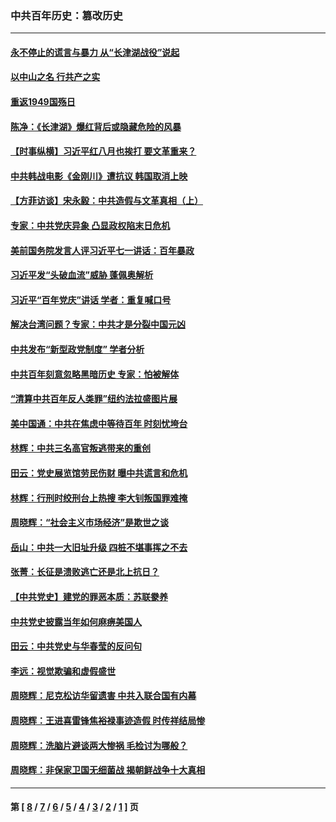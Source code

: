 ### 中共百年历史：篡改历史
---
#### [永不停止的谎言与暴力 从“长津湖战役”说起](../../pages/nf1176115/n13494094.md?06100430) 
#### [以中山之名 行共产之实](../../pages/nf1176115/n13346437.md?06100430) 
#### [重返1949国殇日](../../pages/nf1176115/n13346372.md?06100430) 
#### [陈净：《长津湖》爆红背后或隐藏危险的风暴](../../pages/nf1176115/n13314364.md?06100430) 
#### [【时事纵横】习近平红八月也挨打 要文革重来？](../../pages/nf1176115/n13231393.md?06100430) 
#### [中共韩战电影《金刚川》遭抗议 韩国取消上映](../../pages/nf1176115/n13219114.md?06100430) 
#### [【方菲访谈】宋永毅：中共造假与文革真相（上）](../../pages/nf1176115/n13200760.md?06100430) 
#### [专家：中共党庆异象 凸显政权陷末日危机](../../pages/nf1176115/n13067084.md?06100430) 
#### [美前国务院发言人评习近平七一讲话：百年暴政](../../pages/nf1176115/n13066986.md?06100430) 
#### [习近平发“头破血流”威胁 蓬佩奥解析](../../pages/nf1176115/n13063604.md?06100430) 
#### [习近平“百年党庆”讲话 学者：重复喊口号](../../pages/nf1176115/n13061411.md?06100430) 
#### [解决台湾问题？专家：中共才是分裂中国元凶](../../pages/nf1176115/n13060811.md?06100430) 
#### [中共发布“新型政党制度” 学者分析](../../pages/nf1176115/n13056354.md?06100430) 
#### [中共百年刻意忽略黑暗历史 专家：怕被解体](../../pages/nf1176115/n13056056.md?06100430) 
#### [“清算中共百年反人类罪”纽约法拉盛图片展](../../pages/nf1176115/n13052220.md?06100430) 
#### [美中国通：中共在焦虑中等待百年 时刻忧垮台](../../pages/nf1176115/n13048820.md?06100430) 
#### [林辉：中共三名高官叛逃带来的重创](../../pages/nf1176115/n13035206.md?06100430) 
#### [田云：党史展览馆劳民伤财 曝中共谎言和危机](../../pages/nf1176115/n13033900.md?06100430) 
#### [林辉：行刑时绞刑台上热搜 李大钊叛国罪难掩](../../pages/nf1176115/n13031965.md?06100430) 
#### [周晓辉：“社会主义市场经济”是欺世之谈](../../pages/nf1176115/n13024090.md?06100430) 
#### [岳山：中共一大旧址升级 四桩不堪事挥之不去](../../pages/nf1176115/n13021697.md?06100430) 
#### [张菁：长征是溃败逃亡还是北上抗日？](../../pages/nf1176115/n13020585.md?06100430) 
#### [【中共党史】建党的罪恶本质：苏联豢养](../../pages/nf1176115/n13011888.md?06100430) 
#### [中共党史披露当年如何麻痹美国人](../../pages/nf1176115/n12966400.md?06100430) 
#### [田云：中共党史与华春莹的反问句](../../pages/nf1176115/n12765178.md?06100430) 
#### [李远：视觉欺骗和虚假盛世](../../pages/nf1176115/n12993376.md?06100430) 
#### [周晓辉：尼克松访华留遗害 中共入联合国有内幕](../../pages/nf1176115/n12991422.md?06100430) 
#### [周晓辉：王进喜雷锋焦裕禄事迹造假 时传祥结局惨](../../pages/nf1176115/n12985497.md?06100430) 
#### [周晓辉：洗脑片避谈两大惨祸 毛检讨为哪般？](../../pages/nf1176115/n12971285.md?06100430) 
#### [周晓辉：非保家卫国无细菌战 揭朝鲜战争十大真相](../../pages/nf1176115/n12954161.md?06100430) 

---
#### 第 [ [8](./8.md?06100430) / [7](./7.md?06100430) / [6](./6.md?06100430) / [5](./5.md?06100430) / [4](./4.md?06100430) / [3](./3.md?06100430) / [2](./2.md?06100430) / [1](./1.md?06100430) ] 页
